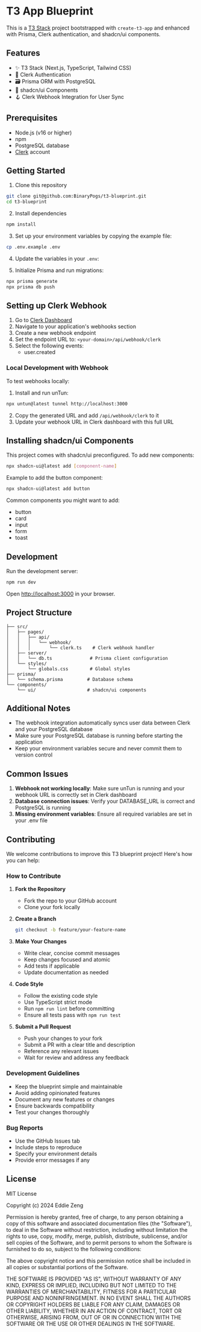 # T3 App Blueprint

This is a [T3 Stack](https://create.t3.gg/) project bootstrapped with `create-t3-app` and enhanced with Prisma, Clerk authentication, and shadcn/ui components.

## Features

- ✨ T3 Stack (Next.js, TypeScript, Tailwind CSS)
- 🔐 Clerk Authentication
- 🗃️ Prisma ORM with PostgreSQL
- 🎨 shadcn/ui Components
- 🪝 Clerk Webhook Integration for User Sync

## Prerequisites

- Node.js (v16 or higher)
- npm
- PostgreSQL database
- [Clerk](https://clerk.com/) account

## Getting Started

1. Clone this repository

```bash
git clone git@github.com:BinaryPogs/t3-blueprint.git
cd t3-blueprint
```

2. Install dependencies

```bash
npm install
```

3. Set up your environment variables by copying the example file:

```bash
cp .env.example .env
```

4. Update the variables in your `.env`:

5. Initialize Prisma and run migrations:

```bash
npx prisma generate
npx prisma db push
```

## Setting up Clerk Webhook

1. Go to [Clerk Dashboard](https://dashboard.clerk.com/)
2. Navigate to your application's webhooks section
3. Create a new webhook endpoint
4. Set the endpoint URL to: `<your-domain>/api/webhook/clerk`
5. Select the following events:
   - user.created

### Local Development with Webhook

To test webhooks locally:

1. Install and run unTun:

```bash
npx untun@latest tunnel http://localhost:3000
```

2. Copy the generated URL and add `/api/webhook/clerk` to it
3. Update your webhook URL in Clerk dashboard with this full URL

## Installing shadcn/ui Components

This project comes with shadcn/ui preconfigured. To add new components:

```bash
npx shadcn-ui@latest add [component-name]
```

Example to add the button component:

```bash
npx shadcn-ui@latest add button
```

Common components you might want to add:

- button
- card
- input
- form
- toast

## Development

Run the development server:

```bash
npm run dev
```

Open [http://localhost:3000](http://localhost:3000) in your browser.

## Project Structure

```
├── src/
│   ├── pages/
│   │   ├── api/
│   │   │   └── webhook/
│   │   │       └── clerk.ts    # Clerk webhook handler
│   ├── server/
│   │   └── db.ts              # Prisma client configuration
│   └── styles/
│       └── globals.css        # Global styles
├── prisma/
│   └── schema.prisma         # Database schema
└── components/
    └── ui/                   # shadcn/ui components
```

## Additional Notes

- The webhook integration automatically syncs user data between Clerk and your PostgreSQL database
- Make sure your PostgreSQL database is running before starting the application
- Keep your environment variables secure and never commit them to version control

## Common Issues

1. **Webhook not working locally**: Make sure unTun is running and your webhook URL is correctly set in Clerk dashboard
2. **Database connection issues**: Verify your DATABASE_URL is correct and PostgreSQL is running
3. **Missing environment variables**: Ensure all required variables are set in your .env file

## Contributing

We welcome contributions to improve this T3 blueprint project! Here's how you can help:

### How to Contribute

1. **Fork the Repository**

   - Fork the repo to your GitHub account
   - Clone your fork locally

2. **Create a Branch**

   ```bash
   git checkout -b feature/your-feature-name
   ```

3. **Make Your Changes**

   - Write clear, concise commit messages
   - Keep changes focused and atomic
   - Add tests if applicable
   - Update documentation as needed

4. **Code Style**

   - Follow the existing code style
   - Use TypeScript strict mode
   - Run `npm run lint` before committing
   - Ensure all tests pass with `npm run test`

5. **Submit a Pull Request**
   - Push your changes to your fork
   - Submit a PR with a clear title and description
   - Reference any relevant issues
   - Wait for review and address any feedback

### Development Guidelines

- Keep the blueprint simple and maintainable
- Avoid adding opinionated features
- Document any new features or changes
- Ensure backwards compatibility
- Test your changes thoroughly

### Bug Reports

- Use the GitHub Issues tab
- Include steps to reproduce
- Specify your environment details
- Provide error messages if any

## License

MIT License

Copyright (c) 2024 Eddie Zeng

Permission is hereby granted, free of charge, to any person obtaining a copy
of this software and associated documentation files (the "Software"), to deal
in the Software without restriction, including without limitation the rights
to use, copy, modify, merge, publish, distribute, sublicense, and/or sell
copies of the Software, and to permit persons to whom the Software is
furnished to do so, subject to the following conditions:

The above copyright notice and this permission notice shall be included in all
copies or substantial portions of the Software.

THE SOFTWARE IS PROVIDED "AS IS", WITHOUT WARRANTY OF ANY KIND, EXPRESS OR
IMPLIED, INCLUDING BUT NOT LIMITED TO THE WARRANTIES OF MERCHANTABILITY,
FITNESS FOR A PARTICULAR PURPOSE AND NONINFRINGEMENT. IN NO EVENT SHALL THE
AUTHORS OR COPYRIGHT HOLDERS BE LIABLE FOR ANY CLAIM, DAMAGES OR OTHER
LIABILITY, WHETHER IN AN ACTION OF CONTRACT, TORT OR OTHERWISE, ARISING FROM,
OUT OF OR IN CONNECTION WITH THE SOFTWARE OR THE USE OR OTHER DEALINGS IN THE
SOFTWARE.
